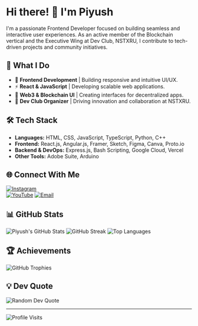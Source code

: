 # Hi there! 👋 I'm Piyush

I'm a passionate Frontend Developer focused on building seamless and interactive user experiences. As an active member of the Blockchain vertical and the Executive Wing at Dev Club, NSTXRU, I contribute to tech-driven projects and community initiatives.

## 🚀 What I Do
- 🎨 **Frontend Development** | Building responsive and intuitive UI/UX.
- ⚡ **React & JavaScript** | Developing scalable web applications.
- 🔗 **Web3 & Blockchain UI** | Creating interfaces for decentralized apps.
- 🚀 **Dev Club Organizer** | Driving innovation and collaboration at NSTXRU.

## 🛠 Tech Stack
- **Languages:** HTML, CSS, JavaScript, TypeScript, Python, C++
- **Frontend:** React.js, Angular.js, Framer, Sketch, Figma, Canva, Proto.io
- **Backend & DevOps:** Express.js, Bash Scripting, Google Cloud, Vercel
- **Other Tools:** Adobe Suite, Arduino

## 🌐 Connect With Me
[![Instagram](https://img.shields.io/badge/Instagram-%23E4405F.svg?logo=Instagram&logoColor=white)](https://instagram.com/piyush.y14)  
[![YouTube](https://img.shields.io/badge/YouTube-%23FF0000.svg?logo=YouTube&logoColor=white)](https://youtube.com/@Piyush(NST'28))  
[![Email](https://img.shields.io/badge/Email-D14836?logo=gmail&logoColor=white)](mailto:piyushydv914@gmail.com)

## 📊 GitHub Stats
![Piyush's GitHub Stats](https://github-readme-stats.vercel.app/api?username=PiyushY111&show_icons=true&theme=tokyonight)
![GitHub Streak](https://github-readme-streak-stats.herokuapp.com/?user=PiyushY111&theme=tokyonight)
![Top Languages](https://github-readme-stats.vercel.app/api/top-langs/?username=PiyushY111&layout=compact&theme=tokyonight)

## 🏆 Achievements
![GitHub Trophies](https://github-profile-trophy.vercel.app/?username=PiyushY111&theme=radical)

## 💡 Dev Quote
![Random Dev Quote](https://quotes-github-readme.vercel.app/api?type=vertical&theme=gruvbox)

---
![Profile Visits](https://visitcount.itsvg.in/api?id=PiyushY111&icon=3&color=4)

